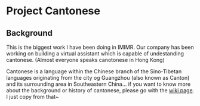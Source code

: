 # Project Cantonese

## Background
This is the biggest work I have been doing in IMIMR. Our company has been working on building a virtual assistant which is capable of undestanding cantonese. (Almost everyone speaks canotonese in Hong Kong)

Cantonese is a language within the Chinese branch of the Sino-Tibetan languages originating from the city og Guangzhou (also known as Canton) and its surrounding area in Southeastern China... if you want to know more about the background or history of cantonese, please go with the [wiki page](https://en.wikipedia.org/wiki/Cantonese). I just copy from that~

##